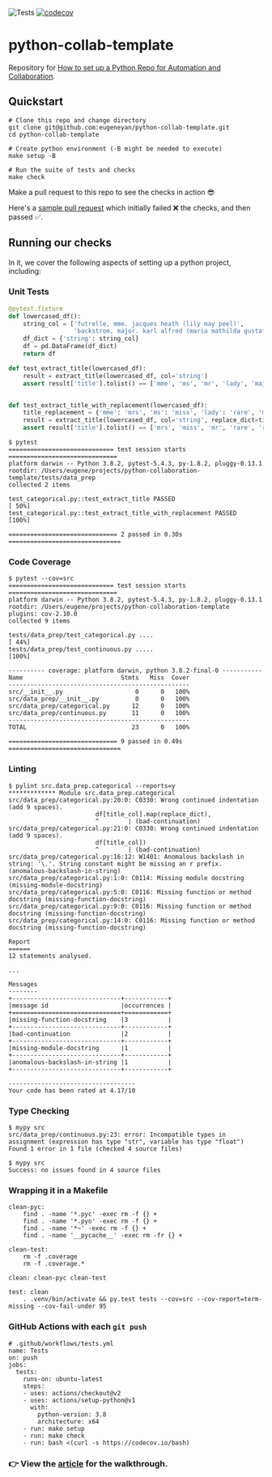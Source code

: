 ![Tests](https://github.com/eugeneyan/python-collab-template/workflows/Tests/badge.svg) [![codecov](https://codecov.io/gh/eugeneyan/python-collab-template/branch/master/graph/badge.svg)](https://codecov.io/gh/eugeneyan/python-collab-template)

# python-collab-template

Repository for [How to set up a Python Repo for Automation and Collaboration](https://eugeneyan.com/writing/setting-up-python-project-for-automation-and-collaboration/).

## Quickstart
```
# Clone this repo and change directory
git clone git@github.com:eugeneyan/python-collab-template.git
cd python-collab-template

# Create python environment (-B might be needed to execute)
make setup -B

# Run the suite of tests and checks
make check
```

Make a pull request to this repo to see the checks in action 😎

Here's a [sample pull request](https://github.com/eugeneyan/python-collab-template/pull/1) which initially failed ❌ the checks, and then passed ✅.

## Running our checks

In it, we cover the following aspects of setting up a python project, including:

### Unit Tests

```python
@pytest.fixture
def lowercased_df():
    string_col = ['futrelle, mme. jacques heath (lily may peel)',
                  'backstrom, major. karl alfred (maria mathilda gustafsson)']
    df_dict = {'string': string_col}
    df = pd.DataFrame(df_dict)
    return df

def test_extract_title(lowercased_df):
    result = extract_title(lowercased_df, col='string')
    assert result['title'].tolist() == ['mme', 'ms', 'mr', 'lady', 'major']


def test_extract_title_with_replacement(lowercased_df):
    title_replacement = {'mme': 'mrs', 'ms': 'miss', 'lady': 'rare', 'major': 'rare'}
    result = extract_title(lowercased_df, col='string', replace_dict=title_replacement)
    assert result['title'].tolist() == ['mrs', 'miss', 'mr', 'rare', 'rare']
```

```shell
$ pytest
============================= test session starts ==============================
platform darwin -- Python 3.8.2, pytest-5.4.3, py-1.8.2, pluggy-0.13.1
rootdir: /Users/eugene/projects/python-collaboration-template/tests/data_prep
collected 2 items

test_categorical.py::test_extract_title PASSED                           [ 50%]
test_categorical.py::test_extract_title_with_replacement PASSED          [100%]

============================== 2 passed in 0.30s ===============================
```

### Code Coverage
```
$ pytest --cov=src
============================= test session starts ==============================
platform darwin -- Python 3.8.2, pytest-5.4.3, py-1.8.2, pluggy-0.13.1
rootdir: /Users/eugene/projects/python-collaboration-template
plugins: cov-2.10.0
collected 9 items

tests/data_prep/test_categorical.py ....                                 [ 44%]
tests/data_prep/test_continuous.py .....                                 [100%]

---------- coverage: platform darwin, python 3.8.2-final-0 -----------
Name                           Stmts   Miss  Cover
--------------------------------------------------
src/__init__.py                    0      0   100%
src/data_prep/__init__.py          0      0   100%
src/data_prep/categorical.py      12      0   100%
src/data_prep/continuous.py       11      0   100%
--------------------------------------------------
TOTAL                             23      0   100%

============================== 9 passed in 0.49s ===============================
```

### Linting
```
$ pylint src.data_prep.categorical --reports=y
************* Module src.data_prep.categorical
src/data_prep/categorical.py:20:0: C0330: Wrong continued indentation (add 9 spaces).
                        df[title_col].map(replace_dict),
                        ^        | (bad-continuation)
src/data_prep/categorical.py:21:0: C0330: Wrong continued indentation (add 9 spaces).
                        df[title_col])
                        ^        | (bad-continuation)
src/data_prep/categorical.py:16:12: W1401: Anomalous backslash in string: '\.'. String constant might be missing an r prefix. (anomalous-backslash-in-string)
src/data_prep/categorical.py:1:0: C0114: Missing module docstring (missing-module-docstring)
src/data_prep/categorical.py:5:0: C0116: Missing function or method docstring (missing-function-docstring)
src/data_prep/categorical.py:9:0: C0116: Missing function or method docstring (missing-function-docstring)
src/data_prep/categorical.py:14:0: C0116: Missing function or method docstring (missing-function-docstring)

Report
======
12 statements analysed.

...

Messages
--------
+------------------------------+------------+
|message id                    |occurrences |
+==============================+============+
|missing-function-docstring    |3           |
+------------------------------+------------+
|bad-continuation              |2           |
+------------------------------+------------+
|missing-module-docstring      |1           |
+------------------------------+------------+
|anomalous-backslash-in-string |1           |
+------------------------------+------------+

-----------------------------------
Your code has been rated at 4.17/10
```

### Type Checking
```
$ mypy src
src/data_prep/continuous.py:23: error: Incompatible types in assignment (expression has type "str", variable has type "float")
Found 1 error in 1 file (checked 4 source files)
```

```
$ mypy src
Success: no issues found in 4 source files
```

### Wrapping it in a Makefile
```
clean-pyc:
	find . -name '*.pyc' -exec rm -f {} +
	find . -name '*.pyo' -exec rm -f {} +
	find . -name '*~' -exec rm -f {} +
	find . -name '__pycache__' -exec rm -fr {} +

clean-test:
	rm -f .coverage
	rm -f .coverage.*

clean: clean-pyc clean-test

test: clean
	. .venv/bin/activate && py.test tests --cov=src --cov-report=term-missing --cov-fail-under 95
```

### GitHub Actions with each `git push`
```
# .github/workflows/tests.yml
name: Tests
on: push
jobs:
  tests:
    runs-on: ubuntu-latest
    steps:
    - uses: actions/checkout@v2
    - uses: actions/setup-python@v1
      with:
        python-version: 3.8
        architecture: x64
    - run: make setup
    - run: make check
    - run: bash <(curl -s https://codecov.io/bash)
```

### 👉 View the [article](https://eugeneyan.com/writing/setting-up-python-project-for-automation-and-collaboration/) for the walkthrough.
